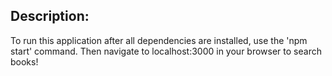 
## Description:


To run this application after all dependencies are installed, use the 'npm start' command. Then navigate to localhost:3000 in your browser to search books!